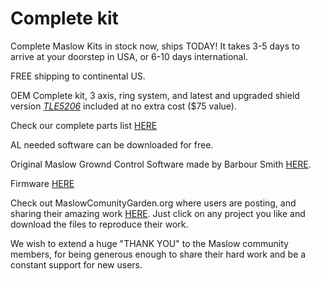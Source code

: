 # Complete kit

Complete Maslow Kits in stock now, ships TODAY! It takes 3-5 days to arrive at your doorstep in USA, or 6-10 days international.

FREE shipping to continental US.

OEM Complete kit, 3 axis, ring system, and latest and upgraded shield version [*TLE5206*](https://www.eastbaysource.com/blogs/product-info/product-detail) included at no extra cost ($75 value).

Check our complete parts list [HERE](https://www.eastbaysource.com/products/original-maslow-kit-oem)

AL needed software can be downloaded for free.

Original Maslow Grownd Control Software made by Barbour Smith [HERE](https://github.com/MaslowCNC/GroundControl/releases).

Firmware [HERE](https://github.com/MaslowCNC/Firmware/releases/)

Check out MaslowComunityGarden.org where users are posting, and sharing their amazing work [HERE](http://maslowcommunitygarden.org/index.html). Just click on any project you like and download the files to reproduce their work. 

We wish to extend a huge "THANK YOU" to the Maslow community members, for being generous enough to share their hard work and be a constant support for new users. 


